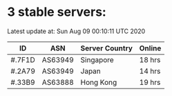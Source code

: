 # 3 stable servers:

Latest update at: Sun Aug 09 00:10:11 UTC 2020

| ID | ASN | Server Country | Online |
| -- | --- | -------------- | ------ |
| #.7F1D | AS63949 | Singapore | 18 hrs |
| #.2A79 | AS63949 | Japan | 14 hrs |
| #.33B9 | AS63888 | Hong Kong | 19 hrs |

